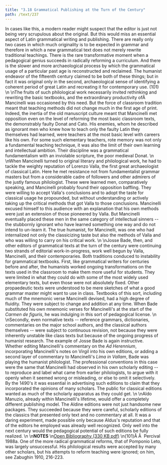 ```yaml
---
title: "3.18 Grammatical Publishing at the Turn of the Century"
path: /text/237
---
```

In cases like this, a modern reader might suspect that the editor is just not being very scrupulous about the original. But this would miss an essential aspect of Latin grammatical writing and publishing. There are really only two cases in which much originality is to be expected in grammar and therefore in which a new grammatical text does not merely rewrite traditional teachings. There is the rare transformative moment when a pedagogical genius succeeds in radically reforming a curriculum. And there is the slower and more archaeological process by which the grammatical usage of a particular past age is reconstructed and reclaimed. The humanist endeavor of the fifteenth century claimed to be both of these things; but in fact it was original only in the second, archaeological sense of identifying a coherent period of great Latin and recreating it for contemporary use. (101)\n\nThe fruits of such philological work necessarily invited rethinking and rewriting the basic textbooks, and the extraordinary productivity ofÂ  Mancinelli was occasioned by this need. But the force of classroom tradition meant that teaching methods did not change much in the first age of print. Indeed, the inertia of the old manuscript culture meant that Mancinelli met opposition even on the level of reforming the most basic classroom texts, the demonstrably faulty Donat and Cato. His enemies, whom he described as ignorant men who knew how to teach only the faulty Latin they themselves had learned, were teachers at the most basic level with careers like his own. For some such elementary teachers, rote memory was not only a fundamental teaching technique, it was also the limit of their own learning and intellectual ambition. Their discipline was a grammatical fundamentalism with an inviolable scripture, the poor medieval Donat.\n\nWhen Mancinelli turned to original literary and philological work, he had to tackle the weighty reputation of Lorenzo Valla, the first great archaeologist of classical Latin. Here he met resistance not from fundamentalist grammar masters but from a considerable cadre of followers and other admirers of the justly famous philologist. These were learned men, comparatively speaking, and Mancinelli probably found their opposition baffling. They were willing to accept Valla's conclusions and to adopt the taste for classical usage he propounded, but without understanding or actively taking up the critical methods that got Valla to those conclusions. Mancinelli excused himself to this audience with an explanation that his own methods were just an extension of those pioneered by Valla. But Mancinelli eventually placed these men in the same category of intellectual sinners -- the stubbornly ignorant who have learned something one way and do not intend to un-learn it. The true humanist, for Mancinelli, was one who had internalized not only the classicizing taste but also the methods of Valla and who was willing to carry on his critical work.\n\nJosse Bade, then, and other editors of grammatical texts at the turn of the century were continuing two strands of editorial work-in-progress, work well begun by Valla, Mancinelli, and their contemporaries. Both traditions conduced to instability for grammatical textbooks. First, like grammatical writers for centuries before and after, the humanists worked ongoing transformations on the texts used in the classroom to make them more useful for students. They were limited in what they could do with some of the most widely used elementary texts, but even those were not absolutely fixed. Other propaedeutic texts were understood to be mere sketches of what a good grammar master might want to use in class. Textbooks of this sort, including much of the mnemonic verse Mancinelli devised, had a high degree of fluidity. They were subject to change and addition at any time. When Bade substituted his own mnemonic verses for Mancinelli's at the start of the <em>Carmen de figuris</em>, he was indulging in this sort of pedagogical license.\n\nSecondly, even normative texts -- reference grammars, dictionaries, commentaries on the major school authors, and the classical authors themselves -- were subject to continuous revision, not because they were inherently unstable like class texts but because of the ongoing progress of humanist research. The example of Josse Bade is again instructive. Whether editing Mancinelli's commentary on the <em>Ad Herennium</em>, incorporating Mancinelli's notes on Virgil into his own editions, or adding a second layer of commentary to Mancinelli's <em>Lima in Vallam</em>, Bade was playing the humanist philologist. The professional conventions in this case were the same that Mancinelli had observed in his own scholarly editing -- to reproduce and label what came from earlier philologists, to argue with it openly when it seemed wrong or misleading, or else to omit it selectively. By the 1490's it was essential in advertising such editions to claim that they incorporated the opinions of many scholars. The public for classical editions wanted as much of the scholarly apparatus as they could get.\n\nAldo Manuzio, already within Mancinelli's lifetime, would offer a completely different publishing model. The Aldine editions were not just handsome new packages. They succeeded because they were careful, scholarly editions of the classics that presented only text and no commentary at all. It was a daring experiment, made possible only because Aldus's reputation and that of the editors he employed was already well recognized. Only well into the next century would the pedagogical potential of such editions be fully realized.\n\n<strong>NOTES</strong>\n<a href="http://www.humanismforsale.org/bibliography.pdf" target="new">Open Bibliography (330 KB pdf)</a>\n(101)Â Â  Percival 1988a. One of the more radical grammatical reforms, that of Pomponio Leto, was largely unsuccessful. His philological results were accepted by many other scholars, but his attempts to reform teaching were ignored; on him, see Zabughin 1910, 216-223.
